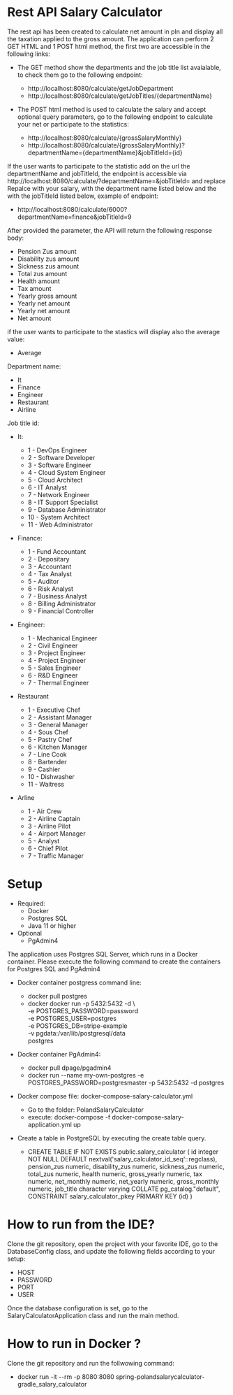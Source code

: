 # Rest API Salary Calculator

The rest api has been created to calculate net amount in pln and display all the taxation applied to the gross amount.
The application can perform 2 GET HTML and 1 POST html method, the first two are accessible in the following links:
* The GET method show the departments and the job title list avaialable, to check them go to the following endpoint:
  * http://localhost:8080/calculate/getJobDepartment
  * http://localhost:8080/calculate/getJobTitles/{departmentName}
 

* The POST html method is used to calculate the salary and accept optional query parameters, go to the following endpoint to calculate your net or participate to the statistics:

  * http://localhost:8080/calculate/{grossSalaryMonthly}
  * http://localhost:8080/calculate/{grossSalaryMonthly}?departmentName={departmentName}&jobTitleId={id}


 
If the user wants to participate to the statistic add on the url the departmentName and jobTitleId, the endpoint is accessible via http://localhost:8080/calculate/<grossSalaryMonthly>?departmentName=<departmentName>&jobTitleId=<id> and replace Repalce <grossSalaryAmount> with your salary, <departmentName> with the department name listed below and the <jobTitleId> with the jobTitleId listed below, example of endpoint:
  * http://localhost:8080/calculate/6000?departmentName=finance&jobTitleId=9

After provided the parameter, the API will return the following response body:

* Pension Zus amount
* Disability zus amount
* Sickness zus amount
* Total zus amount
* Health amount
* Tax amount
* Yearly gross amount
* Yearly net amount
* Yearly net amount
* Net amount
 
if the user wants to participate to the stastics will display also the average value:

* Average 


Department name:

* It
* Finance
* Engineer
* Restaurant
* Airline

Job title id:

* It:
  * 1 - DevOps Engineer
  * 2 - Software Developer
  * 3 - Software Engineer
  * 4 - Cloud System Engineer
  * 5 - Cloud Architect
  * 6 - IT Analyst
  * 7 - Network Engineer
  * 8 - IT Support Specialist
  * 9 - Database Administrator
  * 10 - System Architect
  * 11 - Web Administrator
 
* Finance:
  * 1 - Fund Accountant
  * 2 - Depositary
  * 3 - Accountant
  * 4 - Tax Analyst
  * 5 - Auditor
  * 6 - Risk Analyst
  * 7 - Business Analyst
  * 8 - Billing Administrator
  * 9 - Financial Controller
 
* Engineer:
  * 1 - Mechanical Engineer 
  * 2 - Civil Engineer
  * 3 - Project Engineer
  * 4 - Project Engineer
  * 5 - Sales Engineer
  * 6 - R&D Engineer
  * 7 - Thermal Engineer 
  
* Restaurant
  * 1 - Executive Chef
  * 2 - Assistant Manager
  * 3 - General Manager
  * 4 - Sous Chef
  * 5 - Pastry Chef
  * 6 - Kitchen Manager
  * 7 - Line Cook
  * 8 - Bartender
  * 9 - Cashier
  * 10 - Dishwasher
  * 11 - Waitress
  
* Arline
  * 1 - Air Crew
  * 2 - Airline Captain
  * 3 - Airline Pilot
  * 4 - Airport Manager
  * 5 - Analyst
  * 6 - Chief Pilot
  * 7 - Traffic Manager
 


# Setup
* Required:
  * Docker
  * Postgres SQL
  * Java 11 or higher
* Optional
  * PgAdmin4

The application uses Postgres SQL Server, which runs in a Docker container. Please execute the following command to create the containers for Postgres SQL and PgAdmin4

* Docker container postgress command line:
  * docker pull postgres
  * docker docker run -p 5432:5432 -d \                                              
    -e POSTGRES_PASSWORD=password \
    -e POSTGRES_USER=postgres \
    -e POSTGRES_DB=stripe-example \
    -v pgdata:/var/lib/postgresql/data \
    postgres
  

* Docker container PgAdmin4: 
  * docker pull dpage/pgadmin4
  * docker run --name my-own-postgres -e POSTGRES_PASSWORD=postgresmaster -p 5432:5432 -d postgres
  
* Docker compose file: docker-compose-salary-calculator.yml
  * Go to the folder: PolandSalaryCalculator
  * execute: docker-compose -f docker-compose-salary-application.yml up

* Create a table in PostgreSQL by executing the create table query.

  * CREATE TABLE IF NOT EXISTS public.salary_calculator ( id integer NOT NULL DEFAULT nextval('salary_calculator_id_seq'::regclass), pension_zus numeric, disability_zus numeric, sickness_zus numeric, total_zus numeric, health numeric, gross_yearly numeric, tax numeric, net_monthly numeric, net_yearly numeric, gross_monthly numeric, job_title character varying COLLATE pg_catalog."default", CONSTRAINT salary_calculator_pkey PRIMARY KEY (id) )

# How to run from the IDE?

Clone the git repository, open the project with your favorite IDE, go to the DatabaseConfig class, and update the following fields according to your setup:

* HOST
* PASSWORD
* PORT
* USER

Once the database configuration is set, go to the SalaryCalculatorApplication class and run the main method.

# How to run in Docker ?

Clone the git repository and run the follwowing command:

* docker run -it --rm -p 8080:8080 spring-polandsalarycalculator-gradle_salary_calculator





